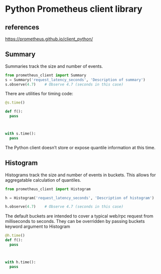 # Python Prometheus client library

## references

<https://prometheus.github.io/client_python/>

## Summary

Summaries track the size and number of events.

```python
from prometheus_client import Summary
s = Summary('request_latency_seconds', 'Description of summary')
s.observe(4.7)    # Observe 4.7 (seconds in this case)
```

There are utilities for timing code:

```python
@s.time()

def f():
  pass



with s.time():
  pass
```

The Python client doesn’t store or expose quantile information at this time.

## Histogram

Histograms track the size and number of events in buckets. This allows for aggregatable calculation of quantiles.

```python
from prometheus_client import Histogram

h = Histogram('request_latency_seconds', 'Description of histogram')

h.observe(4.7)    # Observe 4.7 (seconds in this case)
```

The default buckets are intended to cover a typical web/rpc request from milliseconds to seconds. They can be overridden by passing buckets keyword argument to Histogram

```python
@h.time()
def f():
  pass



with h.time():
  pass
```
